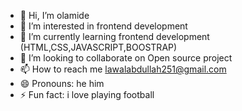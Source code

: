 - 👋 Hi, I’m olamide
- 👀 I’m interested in  frontend development
- 🌱 I’m currently learning frontend development (HTML,CSS,JAVASCRIPT,BOOSTRAP) 
- 💞 I’m looking to collaborate on Open source project
- 📫 How to reach me lawalabdullah251@gmail.com
- 😄 Pronouns: he him
- ⚡ Fun fact: i love playing football
